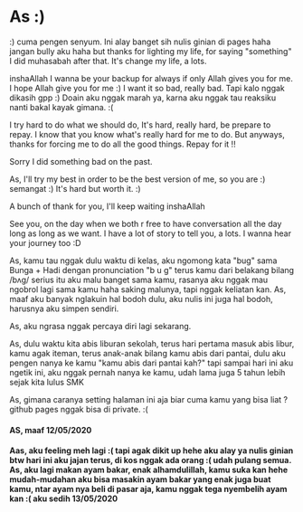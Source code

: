 # As :)

:) cuma pengen senyum. Ini alay banget sih nulis ginian di pages haha jangan bully aku haha
but thanks for lighting my life, for saying "something" I did muhasabah after that. It's change my life, a lots.

inshaAllah I wanna be your backup for always if only Allah gives you for me. I hope Allah give you for me :) I want it so bad, really bad. Tapi kalo nggak dikasih gpp :) Doain aku nggak marah ya, karna aku nggak tau reaksiku nanti bakal kayak gimana. :(

I try hard to do what we should do, It's hard, really hard, be prepare to repay. I know that you know what's really hard for me to do. But anyways, thanks for forcing me to do all the good things. Repay for it !!

Sorry I did something bad on the past.

As, I'll try my best in order to be the best version of me, so you are :) semangat :)
It's hard but worth it. :)

A bunch of thank for you, I'll keep waiting inshaAllah

See you, on the day when we both r free to have conversation all the day long as long as we want. I have a lot of story to tell you, a lots. I wanna hear your journey too :D

As, kamu tau nggak dulu waktu di kelas, aku ngomong kata "bug" sama Bunga + Hadi dengan pronunciation "b u g" terus kamu dari belakang bilang /bʌɡ/ serius itu aku malu banget sama kamu, rasanya aku nggak mau ngobrol lagi sama kamu haha saking malunya, tapi nggak keliatan kan. As, maaf aku banyak nglakuin hal bodoh dulu, aku nulis ini juga hal bodoh, harusnya aku simpen sendiri.

As, aku ngrasa nggak percaya diri lagi sekarang.

As, dulu waktu kita abis liburan sekolah, terus hari pertama masuk abis libur, kamu agak iteman, terus anak-anak bilang kamu abis dari pantai, dulu aku pengen nanya ke kamu "kamu abis dari pantai kah?" tapi sampai hari ini aku ngetik ini, aku nggak pernah nanya ke kamu, udah lama juga 5 tahun lebih sejak kita lulus SMK

As, gimana caranya setting halaman ini aja biar cuma kamu yang bisa liat ? github pages nggak bisa di private. :(

#### AS, maaf 12/05/2020
#### Aas, aku feeling meh lagi :( tapi agak dikit up hehe aku alay ya nulis ginian btw hari ini aku jajan terus, di kos nggak ada orang :( udah pulang semua. As, aku lagi makan ayam bakar, enak alhamdulillah, kamu suka kan hehe mudah-mudahan aku bisa masakin ayam bakar yang enak juga buat kamu, ntar ayam nya beli di pasar aja, kamu nggak tega nyembelih ayam kan :( aku sedih 13/05/2020
